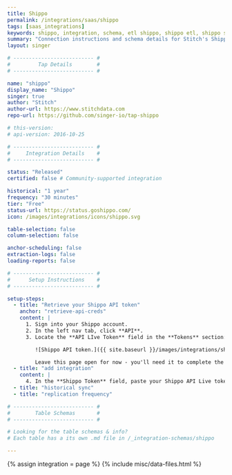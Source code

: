 ```yaml
---
title: Shippo
permalink: /integrations/saas/shippo
tags: [saas_integrations]
keywords: shippo, integration, schema, etl shippo, shippo etl, shippo schema
summary: "Connection instructions and schema details for Stitch's Shippo integration."
layout: singer

# -------------------------- #
#         Tap Details        #
# -------------------------- #

name: "shippo"
display_name: "Shippo"
singer: true
author: "Stitch"
author-url: https://www.stitchdata.com
repo-url: https://github.com/singer-io/tap-shippo

# this-version:
# api-version: 2016-10-25

# -------------------------- #
#     Integration Details    #
# -------------------------- #

status: "Released"
certified: false # Community-supported integration

historical: "1 year"
frequency: "30 minutes"
tier: "Free"
status-url: https://status.goshippo.com/
icon: /images/integrations/icons/shippo.svg

table-selection: false
column-selection: false

anchor-scheduling: false
extraction-logs: false
loading-reports: false

# -------------------------- #
#      Setup Instructions    #
# -------------------------- #

setup-steps:
  - title: "Retrieve your Shippo API token"
    anchor: "retrieve-api-creds"
    content: |
      1. Sign into your Shippo account.
      2. In the left nav tab, click **API**.
      3. Locate the **API LIve Token** field in the **Tokens** section:

         ![Shippo API token.]({{ site.baseurl }}/images/integrations/shippo-api-credentials.png)

         Leave this page open for now - you'll need it to complete the setup.
  - title: "add integration"
    content: |
      4. In the **Shippo Token** field, paste your Shippo API Live token.
  - title: "historical sync"
  - title: "replication frequency"

# -------------------------- #
#        Table Schemas       #
# -------------------------- #

# Looking for the table schemas & info?
# Each table has a its own .md file in /_integration-schemas/shippo

---
```

{% assign integration = page %}
{% include misc/data-files.html %}